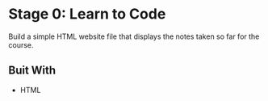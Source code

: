 # Stage 0: Learn to Code
Build a simple HTML website file that displays the notes taken so far for the course.

## Buit With
* HTML
